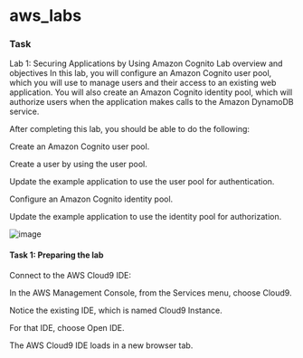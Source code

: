 # aws_labs

### Task

Lab 1: Securing Applications by Using Amazon Cognito
Lab overview and objectives
In this lab, you will configure an Amazon Cognito user pool, which you will use to manage users and their access to an existing web application. You will also create an Amazon Cognito identity pool, which will authorize users when the application makes calls to the Amazon DynamoDB service.

After completing this lab, you should be able to do the following:

Create an Amazon Cognito user pool.

Create a user by using the user pool.

Update the example application to use the user pool for authentication.

Configure an Amazon Cognito identity pool.

Update the example application to use the identity pool for authorization.

![image](https://github.com/Obasoro/aws_labs/assets/29310552/861023a8-a425-4b02-9afd-7dec6911ca1e)

#### Task 1: Preparing the lab
Connect to the AWS Cloud9 IDE:

In the AWS Management Console, from the Services menu, choose Cloud9.

Notice the existing IDE, which is named Cloud9 Instance.

For that IDE, choose Open IDE.

The AWS Cloud9 IDE loads in a new browser tab.
